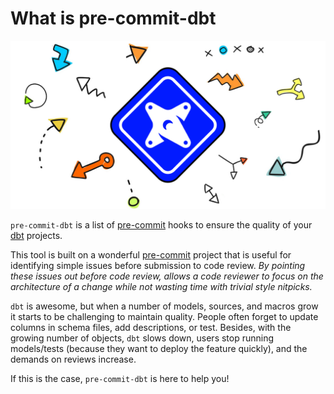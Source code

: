 # What is pre-commit-dbt

![](.gitbook/assets/background.png)

`pre-commit-dbt` is a list of [pre-commit](https://pre-commit.com/) hooks to ensure the quality of your [dbt](https://www.getdbt.com/) projects.

This tool is built on a wonderful [pre-commit](https://pre-commit.com/) project that is useful for identifying simple issues before submission to code review. _By pointing these issues out before code review, allows a code reviewer to focus on the architecture of a change while not wasting time with trivial style nitpicks._

`dbt` is awesome, but when a number of models, sources, and macros grow it starts to be challenging to maintain quality. People often forget to update columns in schema files, add descriptions, or test. Besides, with the growing number of objects, `dbt` slows down, users stop running models/tests \(because they want to deploy the feature quickly\), and the demands on reviews increase.

If this is the case, `pre-commit-dbt` is here to help you!

